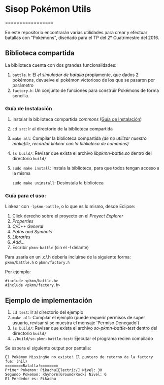 # Sisop Pokémon Utils
=================

En este repositorio encontrarán varias utilidades para crear y efectuar batallas con "Pokémons", diseñado para el TP del 2° Cuatrimestre del 2016.

## Biblioteca compartida
La biblioteca cuenta con dos grandes funcionalidades:

1. `battle.h`: El *el simulador de batalla* propiamente, que dados 2 pokémons, devuelve el pokémon victorioso de los que se pasaron por parámetro
2. `factory.h`: Un conjunto de funciones para construir Pokémons de forma sencilla.

### Guía de Instalación
1. Instalar la biblioteca compartida *commons* ([Guía de Instalación](https://github.com/sisoputnfrba/so-commons-library#gu%C3%ADa-de-instalaci%C3%B3n))
2. `cd src`: Ir al directorio de la biblioteca compartida
3. `make all`: Compilar la biblioteca compartida *(de no utilizar nuestro makefile, recordar linkear con la biblioteca de commons)*
4. `ls build/`: Revisar que exista el archivo *libpkmn-battle.so* dentro del directorio `build/`
5. `sudo make install`: Instala la biblioteca, para que todos tengan acceso a la misma

   `sudo make uninstall`: Desinstala la biblioteca

### Guía para el uso:
Linkear con `-lpkmn-battle`, o lo que es lo mismo, desde Eclipse:

1. Click derecho sobre el proyecto en el *Proyect Explorer*
2. *Properties*
3. *C/C++ General*
4. *Paths and Symbols*
5. *Libraries*
6. *Add...*
7. Escribir `pkmn-battle` (sin el *-l* delante)

Para usarla en un .c/.h debería incluirse de la siguiente forma: `pkmn/battle.h` o `pkmn/factory.h`

Por ejemplo:

```
#include <pkmn/battle.h>
#include <pkmn/factory.h>
```

## Ejemplo de implementación
1. `cd test`: Ir al directorio del ejemplo
2. `make all`: Compilar el ejemplo (puede requerir permisos de super usuario, revisar si se muestra el mensaje 'Permiso Denegado')
3. `ls build/`: Revisar que exista el archivo *so-pkmn-battle-test* dentro del directorio `build/`
4. `./build/so-pkmn-battle-test`: Ejecutar el programa recien compilado

Se espera el siguiente output por pantalla:

```
El Pokémon MissingNo no existe! El puntero de retorno de la factory fue: (nil)
========Batalla!========
Primer Pokemon: Pikachu[Electric/] Nivel: 30
Segundo Pokemon: Rhyhorn[Ground/Rock] Nivel: 6
El Perdedor es: Pikachu
```
